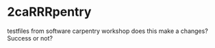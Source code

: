 2caRRRpentry
=============

testfiles from software carpentry workshop
does this make a changes? Success or not?